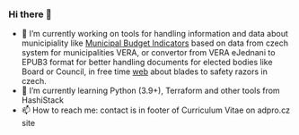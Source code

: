 ### Hi there 👋

  - 🔭 I’m currently working on tools for handling information and data about municipiality like [Municipal Budget Indicators](https://github.com/adpro/municipal-budget-indicators-ck) based on data from czech system for municipalities VERA, or convertor from VERA eJednani to EPUB3 format for better handling documents for elected bodies like Board or Council, in free time [web](https://klasickeholeni.cz) about blades to safety razors in czech.
- 🌱 I’m currently learning Python (3.9+), Terraform and other tools from HashiStack
- 📫 How to reach me: contact is in footer of Curriculum Vitae on adpro.cz site


<!--
**adpro/adpro** is a ✨ _special_ ✨ repository because its `README.md` (this file) appears on your GitHub profile.

Here are some ideas to get you started:

- 🔭 I’m currently working on ...
- 🌱 I’m currently learning ...
- 👯 I’m looking to collaborate on ...
- 🤔 I’m looking for help with ...
- 💬 Ask me about ...
- 📫 How to reach me: ...
- 😄 Pronouns: ...
- ⚡ Fun fact: ...
-->
